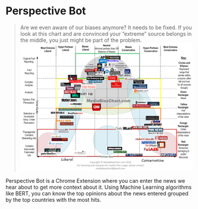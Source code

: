 # Perspective Bot
> Are we even aware of our biases anymore? It needs to be fixed. 
>If you look at this chart and are convinced your “extreme” source belongs in the middle, you just might be part of the problem.
![News Bias](news_bias.jpg)


Perspective Bot is a Chrome Extension where you can enter the news we hear about to get more context about it. Using Machine Learning algorithms like BERT, you can know the top opinions about the news entered grouped by the top countries with the most hits. 
